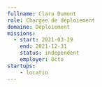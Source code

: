 ```yaml
---
fullname: Clara Dumont
role: Chargée de déploiement
domaine: Déploiement
missions:
  - start: 2021-03-29
    end: 2021-12-31
    status: independent
    employer: Octo
startups:
    - locatio
---
```


